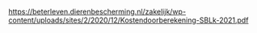 https://beterleven.dierenbescherming.nl/zakelijk/wp-content/uploads/sites/2/2020/12/Kostendoorberekening-SBLk-2021.pdf
